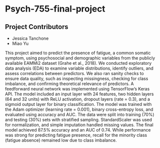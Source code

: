 # Psych-755-final-project

## Project Contributors

- Jessica Tanchone  
- Miao Yu

This project aimed to predict the presence of fatigue, a common somatic symptom, using psychosocial and demographic variables from the publicly available EAMMi2 dataset (Grahe et al., 2018). We conducted exploratory data analysis (EDA) to examine variable distributions, identify outliers, and assess correlations between predictors. We also ran sanity checks to ensure data quality, such as inspecting missingness, checking for class imbalance, and confirming theoretical relevance of predictors. A feedforward neural network was implemented using TensorFlow’s Keras API. The model included an input layer with 24 features, two hidden layers (64 and 32 units) with ReLU activation, dropout layers (rate = 0.3), and a sigmoid output layer for binary classification. The model was trained with the Adam optimizer (learning rate = 0.001), binary cross-entropy loss, and evaluated using accuracy and AUC. The data were split into training (70%) and testing (30%) sets with stratified sampling. StandardScaler was used for normalization, and simple imputation handled missing values. The final model achieved 87.5% accuracy and an AUC of 0.74. While performance was strong for predicting fatigue presence, recall for the minority class (fatigue absence) remained low due to class imbalance.
